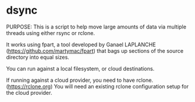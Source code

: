 # dsync
PURPOSE:
This is a script to help move large amounts of data via multiple threads using either rsync or rclone. 

It works using fpart, a tool developed by Ganael LAPLANCHE (https://github.com/martymac/fpart) 
that bags up sections of the source directory into equal sizes. 

You can run against a local filesystem, or cloud destinations.

If running against a cloud provider, you need to have rclone. (https://rclone.org)
You will need an existing rclone configuration setup for the cloud provider. 
